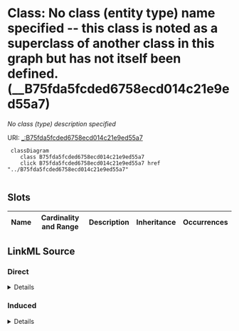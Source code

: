 

# Class: No class (entity type) name specified -- this class is noted as a superclass of another class in this graph but has not itself been defined. (__B75fda5fcded6758ecd014c21e9ed55a7)


_No class (type) description specified_







URI: [_:B75fda5fcded6758ecd014c21e9ed55a7](_:B75fda5fcded6758ecd014c21e9ed55a7)






```mermaid
 classDiagram
    class B75fda5fcded6758ecd014c21e9ed55a7
    click B75fda5fcded6758ecd014c21e9ed55a7 href "../B75fda5fcded6758ecd014c21e9ed55a7"
      
```




<!-- no inheritance hierarchy -->


## Slots

| Name | Cardinality and Range | Description | Inheritance | Occurrences |
| ---  | --- | --- | --- | --- |














## LinkML Source

<!-- TODO: investigate https://stackoverflow.com/questions/37606292/how-to-create-tabbed-code-blocks-in-mkdocs-or-sphinx -->

### Direct

<details>

```yaml
name: __B75fda5fcded6758ecd014c21e9ed55a7
conforms_to: No schema conformance document specified
description: No class (type) description specified
title: No class (entity type) name specified -- this class is noted as a superclass
  of another class in this graph but has not itself been defined.
from_schema: sawgraph-kg
rank: 1000
class_uri: _:B75fda5fcded6758ecd014c21e9ed55a7

```
</details>

### Induced

<details>

```yaml
name: __B75fda5fcded6758ecd014c21e9ed55a7
conforms_to: No schema conformance document specified
description: No class (type) description specified
title: No class (entity type) name specified -- this class is noted as a superclass
  of another class in this graph but has not itself been defined.
from_schema: sawgraph-kg
rank: 1000
class_uri: _:B75fda5fcded6758ecd014c21e9ed55a7

```
</details>